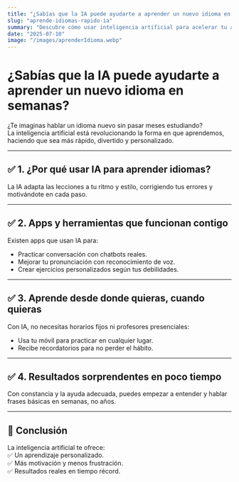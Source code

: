 ```yaml
---
title: "¿Sabías que la IA puede ayudarte a aprender un nuevo idioma en semanas?"
slug: "aprende-idiomas-rapido-ia"
summary: "Descubre cómo usar inteligencia artificial para acelerar tu aprendizaje de idiomas sin estrés ni clases aburridas."
date: "2025-07-10"
image: "/images/aprenderIdioma.webp"
---
```


# ¿Sabías que la IA puede ayudarte a aprender un nuevo idioma en semanas?

¿Te imaginas hablar un idioma nuevo sin pasar meses estudiando?  
La inteligencia artificial está revolucionando la forma en que aprendemos, haciendo que sea más rápido, divertido y personalizado.

---

## ✅ 1. ¿Por qué usar IA para aprender idiomas?

La IA adapta las lecciones a tu ritmo y estilo, corrigiendo tus errores y motivándote en cada paso.

---

## ✅ 2. Apps y herramientas que funcionan contigo

Existen apps que usan IA para:  
- Practicar conversación con chatbots reales.  
- Mejorar tu pronunciación con reconocimiento de voz.  
- Crear ejercicios personalizados según tus debilidades.

---

## ✅ 3. Aprende desde donde quieras, cuando quieras

Con IA, no necesitas horarios fijos ni profesores presenciales:  
- Usa tu móvil para practicar en cualquier lugar.  
- Recibe recordatorios para no perder el hábito.

---

## ✅ 4. Resultados sorprendentes en poco tiempo

Con constancia y la ayuda adecuada, puedes empezar a entender y hablar frases básicas en semanas, no años.

---

## 🚀 Conclusión

La inteligencia artificial te ofrece:  
✅ Un aprendizaje personalizado.  
✅ Más motivación y menos frustración.  
✅ Resultados reales en tiempo récord.  

